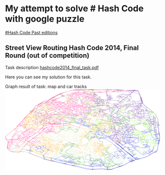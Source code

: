 # My attempt to solve # Hash Code with google puzzle
[#Hash Code Past editions](https://hashcode.withgoogle.com/past_editions.html)
## Street View Routing Hash Code 2014, Final Round (out of competition)


Task description [hashcode2014_final_task.pdf](https://hashcode.withgoogle.com/2014/tasks/hashcode2014_final_task.pdf) 

Here you can see my solution for this task.

Graph result of task: map and car tracks
![Map with Car Tracks](cars.svg?raw=true "Map with Car Tracks")